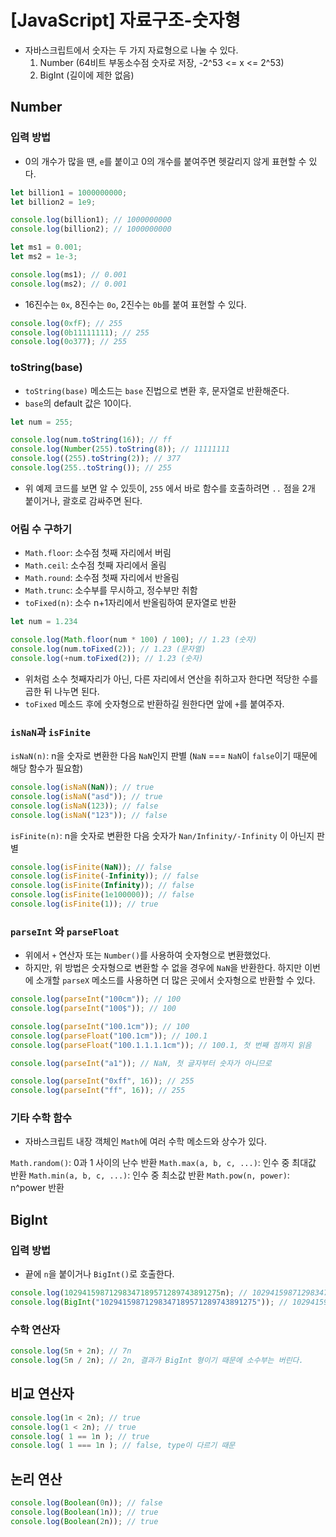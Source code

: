 # [JavaScript] 자료구조-숫자형

- 자바스크립트에서 숫자는 두 가지 자료형으로 나눌 수 있다.
    1. Number (64비트 부동소수점 숫자로 저장, -2^53 <= x <= 2^53)
    2. BigInt (길이에 제한 없음)
    
## Number

### 입력 방법

- 0의 개수가 많을 땐, `e`를 붙이고 0의 개수를 붙여주면 헷갈리지 않게 표현할 수 있다. 

```javascript
let billion1 = 1000000000;
let billion2 = 1e9;

console.log(billion1); // 1000000000
console.log(billion2); // 1000000000

let ms1 = 0.001;
let ms2 = 1e-3;

console.log(ms1); // 0.001
console.log(ms2); // 0.001
```

- 16진수는 `0x`, 8진수는 `0o`, 2진수는 `0b`를 붙여 표현할 수 있다.

```javascript
console.log(0xfF); // 255
console.log(0b11111111); // 255
console.log(0o377); // 255
```

### toString(base)

- `toString(base)` 메소드는 `base` 진법으로 변환 후, 문자열로 반환해준다.
- `base`의 default 값은 10이다.

```javascript
let num = 255;

console.log(num.toString(16)); // ff
console.log(Number(255).toString(8)); // 11111111
console.log((255).toString(2)); // 377
console.log(255..toString()); // 255
```

- 위 예제 코드를 보면 알 수 있듯이, `255` 에서 바로 함수를 호출하려면 `..` 점을 2개 붙이거나, 괄호로 감싸주면 된다.

### 어림 수 구하기

- `Math.floor`: 소수점 첫째 자리에서 버림
- `Math.ceil`: 소수점 첫째 자리에서 올림
- `Math.round`: 소수점 첫째 자리에서 반올림
- `Math.trunc`: 소수부를 무시하고, 정수부만 취함
- `toFixed(n)`: 소수 n+1자리에서 반올림하여 문자열로 반환

```javascript
let num = 1.234

console.log(Math.floor(num * 100) / 100); // 1.23 (숫자)
console.log(num.toFixed(2)); // 1.23 (문자열)
console.log(+num.toFixed(2)); // 1.23 (숫자)
```

- 위처럼 소수 첫째자리가 아닌, 다른 자리에서 연산을 취하고자 한다면 적당한 수를 곱한 뒤 나누면 된다.
- `toFixed` 메소드 후에 숫자형으로 반환하길 원한다면 앞에 `+`를 붙여주자.

### `isNaN`과 `isFinite`

`isNaN(n)`: n을 숫자로 변환한 다음 `NaN`인지 판별 (`NaN` === `NaN`이 `false`이기 때문에 해당 함수가 필요함)

```javascript
console.log(isNaN(NaN)); // true
console.log(isNaN("asd")); // true
console.log(isNaN(123)); // false
console.log(isNaN("123")); // false
```

`isFinite(n)`: n을 숫자로 변환한 다음 숫자가 `Nan/Infinity/-Infinity` 이 아닌지 판별

```javascript
console.log(isFinite(NaN)); // false
console.log(isFinite(-Infinity)); // false
console.log(isFinite(Infinity)); // false
console.log(isFinite(1e100000)); // false
console.log(isFinite(1)); // true
```

### `parseInt` 와 `parseFloat`

- 위에서 `+` 연산자 또는 `Number()`를 사용하여 숫자형으로 변환했었다.
- 하지만, 위 방법은 숫자형으로 변환할 수 없을 경우에 `NaN`을 반환한다. 하지만 이번에 소개할 `parseX` 메소드를 사용하면 더 많은 곳에서 숫자형으로 반환할 수 있다.

```javascript
console.log(parseInt("100cm")); // 100
console.log(parseInt("100$")); // 100

console.log(parseInt("100.1cm")); // 100
console.log(parseFloat("100.1cm")); // 100.1
console.log(parseFloat("100.1.1.1.1cm")); // 100.1, 첫 번째 점까지 읽음

console.log(parseInt("a1")); // NaN, 첫 글자부터 숫자가 아니므로

console.log(parseInt("0xff", 16)); // 255
console.log(parseInt("ff", 16)); // 255
```

### 기타 수학 함수

- 자바스크립트 내장 객체인 `Math`에 여러 수학 메소드와 상수가 있다.

`Math.random()`: 0과 1 사이의 난수 반환
`Math.max(a, b, c, ...)`: 인수 중 최대값 반환
`Math.min(a, b, c, ...)`: 인수 중 최소값 반환
`Math.pow(n, power)`: n^power 반환

## BigInt

### 입력 방법

- 끝에 `n`을 붙이거나 `BigInt()`로 호출한다.

```javascript
console.log(10294159871298347189571289743891275n); // 10294159871298347189571289743891275n
console.log(BigInt("10294159871298347189571289743891275")); // 10294159871298347189571289743891275n
```

### 수학 연산자

```javascript
console.log(5n + 2n); // 7n
console.log(5n / 2n); // 2n, 결과가 BigInt 형이기 때문에 소수부는 버린다.
```

## 비교 연산자

```javascript
console.log(1n < 2n); // true
console.log(1 < 2n); // true
console.log( 1 == 1n ); // true
console.log( 1 === 1n ); // false, type이 다르기 때문
```

## 논리 연산

```javascript
console.log(Boolean(0n)); // false
console.log(Boolean(1n)); // true
console.log(Boolean(2n)); // true
```